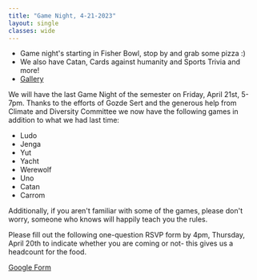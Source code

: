 ```yaml
---
title: "Game Night, 4-21-2023"
layout: single
classes: wide
---
```


- Game night's starting in Fisher Bowl, stop by and grab some pizza :)
- We also have Catan, Cards against humanity and Sports Trivia and more!
- [Gallery](/GameNight/2023-04-21-gallery/)

We will have the last Game Night of the semester on Friday, April 21st, 5-7pm. Thanks to the efforts of Gozde Sert and the generous help from Climate and Diversity Committee we now have the following games in addition to what we had last time:

- Ludo
- Jenga
- Yut
- Yacht
- Werewolf
- Uno
- Catan
- Carrom

Additionally, if you aren't familiar with some of the games, please don't worry, someone who knows will happily teach you the rules.

Please fill out the following one-question RSVP form by 4pm, Thursday, April 20th to indicate whether you are coming or not- this gives us a headcount for the food.

[Google Form](https://forms.gle/RL9Rx9NBcANAhJvV6)

